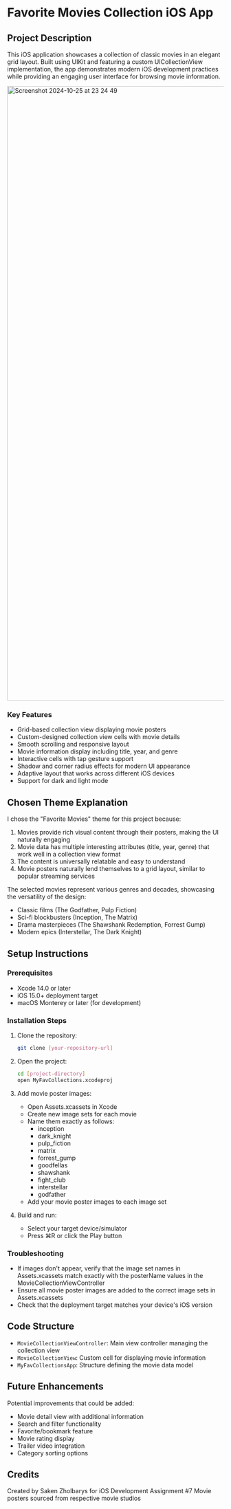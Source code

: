 # Favorite Movies Collection iOS App

## Project Description
This iOS application showcases a collection of classic movies in an elegant grid layout. Built using UIKit and featuring a custom UICollectionView implementation, the app demonstrates modern iOS development practices while providing an engaging user interface for browsing movie information.

<img width="1430" alt="Screenshot 2024-10-25 at 23 24 49" src="https://github.com/user-attachments/assets/122799ed-0f18-49d9-a089-f484f48de2a8">

### Key Features
- Grid-based collection view displaying movie posters
- Custom-designed collection view cells with movie details
- Smooth scrolling and responsive layout
- Movie information display including title, year, and genre
- Interactive cells with tap gesture support
- Shadow and corner radius effects for modern UI appearance
- Adaptive layout that works across different iOS devices
- Support for dark and light mode

## Chosen Theme Explanation
I chose the "Favorite Movies" theme for this project because:
1. Movies provide rich visual content through their posters, making the UI naturally engaging
2. Movie data has multiple interesting attributes (title, year, genre) that work well in a collection view format
3. The content is universally relatable and easy to understand
4. Movie posters naturally lend themselves to a grid layout, similar to popular streaming services

The selected movies represent various genres and decades, showcasing the versatility of the design:
- Classic films (The Godfather, Pulp Fiction)
- Sci-fi blockbusters (Inception, The Matrix)
- Drama masterpieces (The Shawshank Redemption, Forrest Gump)
- Modern epics (Interstellar, The Dark Knight)

## Setup Instructions

### Prerequisites
- Xcode 14.0 or later
- iOS 15.0+ deployment target
- macOS Monterey or later (for development)

### Installation Steps
1. Clone the repository:
   ```bash
   git clone [your-repository-url]
   ```

2. Open the project:
   ```bash
   cd [project-directory]
   open MyFavCollections.xcodeproj
   ```

3. Add movie poster images:
   - Open Assets.xcassets in Xcode
   - Create new image sets for each movie
   - Name them exactly as follows:
     - inception
     - dark_knight
     - pulp_fiction
     - matrix
     - forrest_gump
     - goodfellas
     - shawshank
     - fight_club
     - interstellar
     - godfather
   - Add your movie poster images to each image set

4. Build and run:
   - Select your target device/simulator
   - Press ⌘R or click the Play button

### Troubleshooting
- If images don't appear, verify that the image set names in Assets.xcassets match exactly with the posterName values in the MovieCollectionViewController
- Ensure all movie poster images are added to the correct image sets in Assets.xcassets
- Check that the deployment target matches your device's iOS version

## Code Structure
- `MovieCollectionViewController`: Main view controller managing the collection view
- `MovieCollectionView`: Custom cell for displaying movie information
- `MyFavCollectionsApp`: Structure defining the movie data model

## Future Enhancements
Potential improvements that could be added:
- Movie detail view with additional information
- Search and filter functionality
- Favorite/bookmark feature
- Movie rating display
- Trailer video integration
- Category sorting options

## Credits
Created by Saken Zholbarys for iOS Development Assignment #7
Movie posters sourced from respective movie studios
